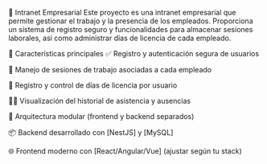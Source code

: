 📘 Intranet Empresarial
Este proyecto es una intranet empresarial que permite gestionar el trabajo y la presencia de los empleados. Proporciona un sistema de registro seguro y funcionalidades para almacenar sesiones laborales, así como administrar días de licencia de cada empleado.

🚀 Características principales
✅ Registro y autenticación segura de usuarios

🔐 Manejo de sesiones de trabajo asociadas a cada empleado

📅 Registro y control de días de licencia por usuario

👨‍💼 Visualización del historial de asistencia y ausencias

🧩 Arquitectura modular (frontend y backend separados)

📦 Backend desarrollado con [NestJS] y [MySQL]

🌐 Frontend moderno con [React/Angular/Vue] (ajustar según tu stack)

